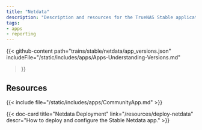 ```yaml
---
title: "Netdata"
description: "Description and resources for the TrueNAS Stable application called Netdata."
tags:
- apps
- reporting
---
```


{{< github-content 
    path="trains/stable/netdata/app_versions.json"
	includeFile="/static/includes/apps/Apps-Understanding-Versions.md"
>}}

## Resources

{{< include file="/static/includes/apps/CommunityApp.md" >}}

<div class="docs-sections">

{{< doc-card title="Netdata Deployment" link="/resources/deploy-netdata"
descr="How to deploy and configure the Stable Netdata app." >}}

</div>